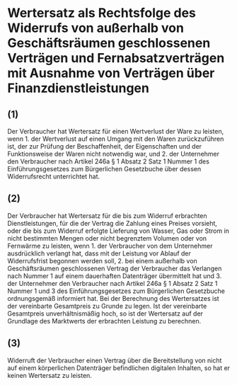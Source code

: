 # Wertersatz als Rechtsfolge des Widerrufs von außerhalb von Geschäftsräumen geschlossenen Verträgen und Fernabsatzverträgen mit Ausnahme von Verträgen über Finanzdienstleistungen



## (1)

 Der Verbraucher hat Wertersatz für einen Wertverlust der Ware zu leisten, wenn  1.
 der Wertverlust auf einen Umgang mit den Waren zurückzuführen ist, der zur Prüfung der Beschaffenheit, der Eigenschaften und der Funktionsweise der Waren nicht notwendig war, und
 2.
 der Unternehmer den Verbraucher nach Artikel 246a § 1 Absatz 2 Satz 1 Nummer 1 des Einführungsgesetzes zum Bürgerlichen Gesetzbuche über dessen Widerrufsrecht unterrichtet hat.


## (2)

 Der Verbraucher hat Wertersatz für die bis zum Widerruf erbrachten Dienstleistungen, für die der Vertrag die Zahlung eines Preises vorsieht, oder die bis zum Widerruf erfolgte Lieferung von Wasser, Gas oder Strom in nicht bestimmten Mengen oder nicht begrenztem Volumen oder von Fernwärme zu leisten, wenn  1.
 der Verbraucher von dem Unternehmer ausdrücklich verlangt hat, dass mit der Leistung vor Ablauf der Widerrufsfrist begonnen werden soll,
 2.
 bei einem außerhalb von Geschäftsräumen geschlossenen Vertrag der Verbraucher das Verlangen nach Nummer 1 auf einem dauerhaften Datenträger übermittelt hat und
 3.
 der Unternehmer den Verbraucher nach Artikel 246a § 1 Absatz 2 Satz 1 Nummer 1 und 3 des Einführungsgesetzes zum Bürgerlichen Gesetzbuche ordnungsgemäß informiert hat.
Bei der Berechnung des Wertersatzes ist der vereinbarte Gesamtpreis zu Grunde zu legen. Ist der vereinbarte Gesamtpreis unverhältnismäßig hoch, so ist der Wertersatz auf der Grundlage des Marktwerts der erbrachten Leistung zu berechnen.

## (3)

 Widerruft der Verbraucher einen Vertrag über die Bereitstellung von nicht auf einem körperlichen Datenträger befindlichen digitalen Inhalten, so hat er keinen Wertersatz zu leisten. 

